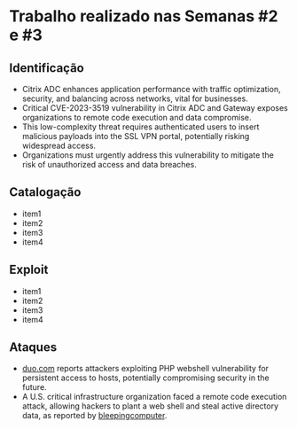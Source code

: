 # Trabalho realizado nas Semanas #2 e #3

## Identificação

- Citrix ADC enhances application performance with traffic optimization, security, and balancing across networks, vital for businesses.
- Critical CVE-2023-3519 vulnerability in Citrix ADC and Gateway exposes organizations to remote code execution and data compromise.
- This low-complexity threat requires authenticated users to insert malicious payloads into the SSL VPN portal, potentially risking widespread access.
- Organizations must urgently address this vulnerability to mitigate the risk of unauthorized access and data breaches.
## Catalogação

- item1
- item2
- item3
- item4

## Exploit

- item1
- item2
- item3
- item4

## Ataques

- [duo.com](https://duo.com/decipher/attacks-against-citrix-cve-2023-3519-bug-escalate) reports attackers exploiting PHP webshell vulnerability for persistent access to hosts, potentially compromising security in the future.
- A U.S. critical infrastructure organization faced a remote code execution attack, allowing hackers to plant a web shell and steal active directory data, as reported by [bleepingcomputer](https://www.bleepingcomputer.com/news/security/netscaler-adc-bug-exploited-to-breach-us-critical-infrastructure-org/).

